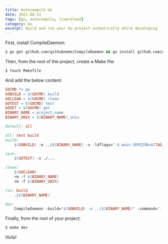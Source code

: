 ```yaml
---
title: Autocompile Go
date: 2021-08-21
tags: [go, autocompile, livereload]
category: Go
excerpt: Build and run your Go project autmatically while developing
---
```


First, install CompileDaemon:

```bash
$ go get github.com/githubnemo/CompileDaemon && go install github.com/githubnemo/CompileDaemon
```

Then, from the root of the project, create a Make file:

```bash
$ touch Makefile
```

And add the below content:

```makefile
GOCMD ?= go
GOBUILD = $(GOCMD) build
GOCLEAN = $(GOCMD) clean
GOTEST = $(GOCMD) test
GOGET = $(GOCMD) get
BINARY_NAME = project_name
BINARY_UNIX = $(BINARY_NAME)_unix

default: all

all: test build
build:
	$(GOBUILD) -o ../$(BINARY_NAME) -v -ldflags="-X main.VERSION=$(TAG)"

test:
	$(GOTEST) -v ./...

clean:
	$(GOCLEAN)
	rm -f $(BINARY_NAME)
	rm -f $(BINARY_UNIX)

run: build
	./$(BINARY_NAME)

dev:
	CompileDaemon -build="$(GOBUILD) -o ../$(BINARY_NAME)" -command="../$(BINARY_NAME)" -color="true" -exclude-dir=.git -exclude=".#*"
```

Finally, from the root of your project:

```bash
$ make dev
```

Voila!
